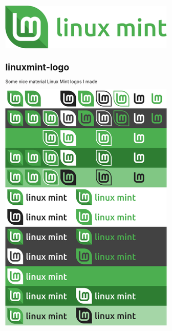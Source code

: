 ![preview](leaf-name-green.svg)
# linuxmint-logo
Some nice material Linux Mint logos I made

![preview](nice-preview.svg)
